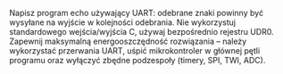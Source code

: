 Napisz program echo używający UART: odebrane znaki powinny być wysyłane na wyjście w kolejności odebrania. Nie wykorzystuj standardowego wejścia/wyjścia C, używaj bezpośrednio rejestru UDR0. Zapewnij maksymalną energooszczędność rozwiązania – należy wykorzystać przerwania UART, uśpić mikrokontroler w głównej pętli programu oraz wyłączyć zbędne podzespoły (timery, SPI, TWI, ADC).